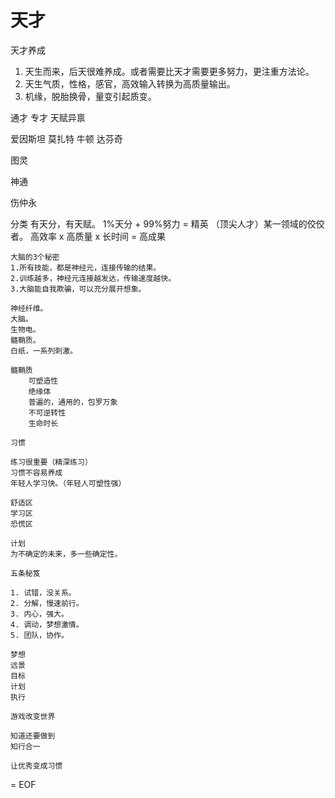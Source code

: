 # 天才

天才养成

1. 天生而来，后天很难养成。或者需要比天才需要更多努力，更注重方法论。
2. 天生气质，性格，感官，高效输入转换为高质量输出。
3. 机缘，脱胎换骨，量变引起质变。

通才
专才
天赋异禀

爱因斯坦
莫扎特
牛顿
达芬奇

图灵

神通

伤仲永

分类
    有天分，有天赋。
    1%天分 + 99%努力 = 精英
    （顶尖人才）某一领域的佼佼者。
    高效率 x 高质量 x 长时间 = 高成果

    大脑的3个秘密
    1.所有技能，都是神经元，连接传输的结果。
    2.训练越多，神经元连接越发达，传输速度越快。
    3.大脑能自我欺骗，可以充分展开想象。
    
    神经纤维。
    大脑。
    生物电。
    髓鞘质。
    白纸，一系列刺激。
    
    髓鞘质
        可塑造性
        绝缘体
        普遍的，通用的，包罗万象
        不可逆转性
        生命时长
    
    习惯
    
    练习很重要（精深练习）
    习惯不容易养成
    年轻人学习快。（年轻人可塑性强）
    
    舒适区
    学习区
    恐慌区
    
    计划
    为不确定的未来，多一些确定性。
    
    五条秘笈
    
    1. 试错，没关系。
    2. 分解，慢速前行。
    3. 内心，强大。
    4. 调动，梦想激情。
    5. 团队，协作。
    
    梦想
    远景
    目标
    计划
    执行
    
    游戏改变世界
    
    知道还要做到
    知行合一
    
    让优秀变成习惯
    
= EOF
